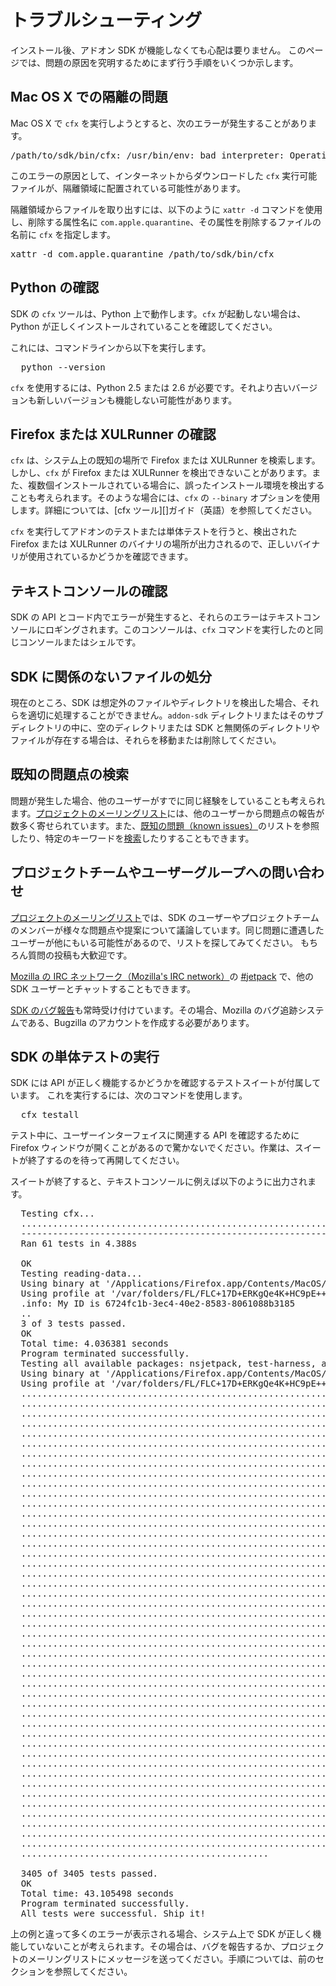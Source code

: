 <!-- This Source Code Form is subject to the terms of the Mozilla Public
   - License, v. 2.0. If a copy of the MPL was not distributed with this
   - file, You can obtain one at http://mozilla.org/MPL/2.0/. -->

# トラブルシューティング #

インストール後、アドオン SDK が機能しなくても心配は要りません。
このページでは、問題の原因を究明するためにまず行う手順をいくつか示します。

Mac OS X での隔離の問題
------------------------------
Mac OS X で `cfx` を実行しようとすると、次のエラーが発生することがあります。

<pre>
/path/to/sdk/bin/cfx: /usr/bin/env: bad interpreter: Operation not permitted
</pre>

このエラーの原因として、インターネットからダウンロードした `cfx` 実行可能ファイルが、隔離領域に配置されている可能性があります。

隔離領域からファイルを取り出すには、以下のように `xattr -d` コマンドを使用し、削除する属性名に `com.apple.quarantine`、その属性を削除するファイルの名前に `cfx` を指定します。

<pre>
xattr -d com.apple.quarantine /path/to/sdk/bin/cfx
</pre>

Python の確認
-----------------

SDK の `cfx` ツールは、Python 上で動作します。`cfx` が起動しない場合は、Python が正しくインストールされていることを確認してください。

これには、コマンドラインから以下を実行します。

<pre>
  python --version
</pre>

`cfx` を使用するには、Python 2.5 または 2.6 が必要です。それより古いバージョンも新しいバージョンも機能しない可能性があります。


Firefox または XULRunner の確認
-------------------------------

`cfx` は、システム上の既知の場所で Firefox または XULRunner を検索します。しかし、`cfx` が Firefox または XULRunner を検出できないことがあります。また、複数個インストールされている場合に、誤ったインストール環境を検出することも考えられます。そのような場合には、`cfx` の `--binary` オプションを使用します。詳細については、[cfx ツール][]ガイド（英語）を参照してください。

`cfx` を実行してアドオンのテストまたは単体テストを行うと、検出された Firefox または XULRunner のバイナリの場所が出力されるので、正しいバイナリが使用されているかどうかを確認できます。

[cfx Tool]: dev-guide/cfx-tool.html


テキストコンソールの確認
-----------------------

SDK の API とコード内でエラーが発生すると、それらのエラーはテキストコンソールにロギングされます。このコンソールは、`cfx` コマンドを実行したのと同じコンソールまたはシェルです。


SDK に関係のないファイルの処分
------------------------------------------

現在のところ、SDK は想定外のファイルやディレクトリを検出した場合、それらを適切に処理することができません。`addon-sdk` ディレクトリまたはそのサブディレクトリの中に、空のディレクトリまたは SDK と無関係のディレクトリやファイルが存在する場合は、それらを移動または削除してください。


既知の問題点の検索
-----------------------

問題が発生した場合、他のユーザーがすでに同じ経験をしていることも考えられます。[プロジェクトのメーリングリスト][jetpack-list]には、他のユーザーから問題点の報告が数多く寄せられています。また、[既知の問題（known issues）][bugzilla-known]のリストを参照したり、特定のキーワードを[検索][bugzilla-search]したりすることもできます。

[bugzilla-known]: https://bugzilla.mozilla.org/buglist.cgi?order=Bug%20Number&resolution=---&resolution=DUPLICATE&query_format=advanced&product=Add-on%20SDK

[bugzilla-search]: https://bugzilla.mozilla.org/query.cgi?format=advanced&product=Add-on%20SDK


プロジェクトチームやユーザーグループへの問い合わせ
---------------------------------------

[プロジェクトのメーリングリスト][jetpack-list]では、SDK のユーザーやプロジェクトチームのメンバーが様々な問題点や提案について議論しています。同じ問題に遭遇したユーザーが他にもいる可能性があるので、リストを探してみてください。
もちろん質問の投稿も大歓迎です。

[Mozilla の IRC ネットワーク（Mozilla's IRC network）][IRC]の [#jetpack][#jetpack] で、他の SDK ユーザーとチャットすることもできます。

[SDK のバグ報告][bugzilla-report]も常時受け付けています。その場合、Mozilla のバグ追跡システムである、Bugzilla のアカウントを作成する必要があります。 

[jetpack-list]: http://groups.google.com/group/mozilla-labs-jetpack/topics

[#jetpack]:http://mibbit.com/?channel=%23jetpack&server=irc.mozilla.org

[IRC]: http://irc.mozilla.org/

[bugzilla-report]: https://bugzilla.mozilla.org/enter_bug.cgi?product=Add-on%20SDK&component=General


SDK の単体テストの実行
------------------------

SDK には API が正しく機能するかどうかを確認するテストスイートが付属しています。
これを実行するには、次のコマンドを使用します。

<pre>
  cfx testall
</pre>

テスト中に、ユーザーインターフェイスに関連する API を確認するために Firefox ウィンドウが開くことがあるので驚かないでください。作業は、スイートが終了するのを待って再開してください。

スイートが終了すると、テキストコンソールに例えば以下のように出力されます。

<pre>
  Testing cfx...
  .............................................................
  ----------------------------------------------------------------------
  Ran 61 tests in 4.388s

  OK
  Testing reading-data...
  Using binary at '/Applications/Firefox.app/Contents/MacOS/firefox-bin'.
  Using profile at '/var/folders/FL/FLC+17D+ERKgQe4K+HC9pE+++TI/-Tmp-/tmpu26K_5.mozrunner'.
  .info: My ID is 6724fc1b-3ec4-40e2-8583-8061088b3185
  ..
  3 of 3 tests passed.
  OK
  Total time: 4.036381 seconds
  Program terminated successfully.
  Testing all available packages: nsjetpack, test-harness, api-utils, development-mode.
  Using binary at '/Applications/Firefox.app/Contents/MacOS/firefox-bin'.
  Using profile at '/var/folders/FL/FLC+17D+ERKgQe4K+HC9pE+++TI/-Tmp-/tmp-dzeaA.mozrunner'.
  .........................................................................
  .........................................................................
  .........................................................................
  .........................................................................
  .........................................................................
  .........................................................................
  .........................................................................
  .........................................................................
  .........................................................................
  .........................................................................
  .........................................................................
  .........................................................................
  .........................................................................
  .........................................................................
  .........................................................................
  .........................................................................
  .........................................................................
  .........................................................................
  .........................................................................
  .........................................................................
  .........................................................................
  .........................................................................
  .........................................................................
  .........................................................................
  .........................................................................
  .........................................................................
  .........................................................................
  .........................................................................
  .........................................................................
  .........................................................................
  .........................................................................
  .........................................................................
  .........................................................................
  .........................................................................
  .........................................................................
  .........................................................................
  .........................................................................
  .........................................................................
  .........................................................................
  .........................................................................
  .........................................................................
  .........................................................................
  .........................................................................
  .........................................................................
  .........................................................................
  .........................................................................
  ...............................................

  3405 of 3405 tests passed.
  OK
  Total time: 43.105498 seconds
  Program terminated successfully.
  All tests were successful. Ship it!
</pre>

上の例と違って多くのエラーが表示される場合、システム上で SDK が正しく機能していないことが考えられます。その場合は、バグを報告するか、プロジェクトのメーリングリストにメッセージを送ってください。手順については、前のセクションを参照してください。 
